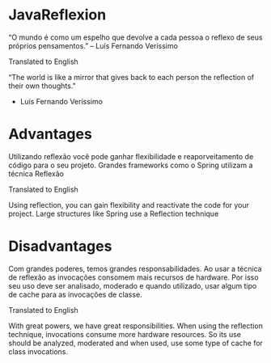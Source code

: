# JavaReflexion

“O mundo é como um espelho que devolve a cada pessoa o reflexo de seus próprios
pensamentos.”
– Luís Fernando Veríssimo

Translated to English

“The world is like a mirror that gives back to each person the reflection of their own
thoughts."
- Luís Fernando Veríssimo

# Advantages
Utilizando reflexão você pode ganhar flexibilidade e reaporveitamento de código para o seu projeto.
Grandes frameworks como o Spring utilizam a técnica Reflexão

Translated to English

Using reflection, you can gain flexibility and reactivate the code for your project.
Large structures like Spring use a Reflection technique

# Disadvantages
Com grandes poderes, temos grandes responsabilidades. Ao usar a técnica de reflexão as invocações consomem mais recursos de hardware. Por isso seu uso deve ser analisado, moderado e quando utilizado, usar algum tipo de cache para as invocações de classe.

Translated to English

With great powers, we have great responsibilities. When using the reflection technique, invocations consume more hardware resources. So its use should be analyzed, moderated and when used, use some type of cache for class invocations.
